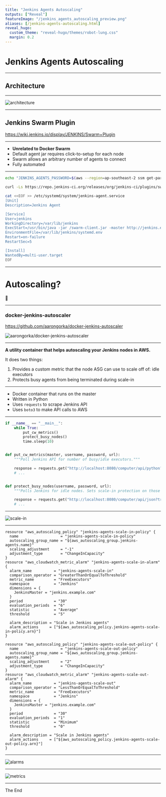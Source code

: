 ```yaml
---
title: "Jenkins Agents Autoscaling"
outputs: ["Reveal"]
featureImage: "/jenkins_agents_autoscaling_preview.png"
aliases: [/jenkins-agents-autoscaling.html]
reveal_hugo:
  custom_theme: "reveal-hugo/themes/robot-lung.css"
  margin: 0.2
---
```


# Jenkins Agents Autoscaling

---

## Architecture

---

![architecture](/jenkins_architecture.png)

---

## Jenkins Swarm Plugin

https://wiki.jenkins.io/display/JENKINS/Swarm+Plugin

---

  * **Unrelated to Docker Swarm**
  * Default agent jar requires click-to-setup for each node
  * Swarm allows an arbitrary number of agents to connect
  * Fully automated

---

```bash
echo "JENKINS_AGENTS_PASSWORD=$(aws --region=ap-southeast-2 ssm get-parameters --names "JENKINS_AGENTS_PASSWORD" --with-decryption | jq -r '.["Parameters"][0]["Value"]')" >> /var/lib/jenkins/systemd.env

curl -Ls https://repo.jenkins-ci.org/releases/org/jenkins-ci/plugins/swarm-client/3.9/swarm-client-3.9.jar -o /swarm-client.jar

cat <<EOF >> /etc/systemd/system/jenkins-agent.service
[Unit]
Description=Jenkins Agent

[Service]
User=jenkins
WorkingDirectory=/var/lib/jenkins
ExecStart=/usr/bin/java -jar /swarm-client.jar -master http://jenkins.example.com -tunnel jenkins-master.example.com:43863 -fsroot /var/lib/jenkins -username agents -passwordEnvVariable JENKINS_AGENTS_PASSWORD
EnvironmentFile=/var/lib/jenkins/systemd.env
Restart=on-failure
RestartSec=5

[Install]
WantedBy=multi-user.target
EOF
```

--- 

# Autoscaling?

:thinking:

---

### docker-jenkins-autoscaler

https://github.com/aarongorka/docker-jenkins-autoscaler

![aarongorka/docker-jenkins-autoscaler](/jenkins_autoscaler.png)

---

**A utility container that helps autoscaling your Jenkins nodes in AWS.**

It does two things:

  1. Provides a custom metric that the node ASG can use to scale off of: idle executors
  2. Protects busy agents from being terminated during scale-in

---

  * Docker container that runs on the master
  * Written in Python
  * Uses `requests` to scrape Jenkins API
  * Uses `boto3` to make API calls to AWS

---

```python
if __name__ == "__main__":
    while True:
        put_cw_metrics()
        protect_busy_nodes()
        time.sleep(10)


def put_cw_metrics(master, username, password, url):
    """Poll Jenkins API for number of busy/idle executors."""

    response = requests.get("http://localhost:8080/computer/api/python?pretty=true")
    # ...


def protect_busy_nodes(username, password, url):
    """Polls Jenkins for idle nodes. Sets scale-in protection on those that aren't idle, and removes it from those that are."""

    response = requests.get("http://localhost:8080/computer/api/json?tree=computer[idle,displayName]").json()
    # ...
```

---

![scale-in](/scale-in.png)

---

```hcl
resource "aws_autoscaling_policy" "jenkins-agents-scale-in-policy" {
  name                   = "jenkins-agents-scale-in-policy"
  autoscaling_group_name = "${aws_autoscaling_group.jenkins-agents.name}"
  scaling_adjustment     = "-1"
  adjustment_type        = "ChangeInCapacity"
}
resource "aws_cloudwatch_metric_alarm" "jenkins-agents-scale-in-alarm" {
  alarm_name          = "jenkins-agents-scale-in"
  comparison_operator = "GreaterThanOrEqualToThreshold"
  metric_name         = "FreeExecutors"
  namespace           = "Jenkins"
  dimensions = {
    JenkinsMaster = "jenkins.example.com"
  }
  period              = "30"
  evaluation_periods  = "6"
  statistic           = "Average"
  threshold           = "5"

  alarm_description = "Scale in Jenkins agents"
  alarm_actions     = ["${aws_autoscaling_policy.jenkins-agents-scale-in-policy.arn}"]
}

resource "aws_autoscaling_policy" "jenkins-agents-scale-out-policy" {
  name                   = "jenkins-agents-scale-out-policy"
  autoscaling_group_name = "${aws_autoscaling_group.jenkins-agents.name}"
  scaling_adjustment     = "2"
  adjustment_type        = "ChangeInCapacity"
}
resource "aws_cloudwatch_metric_alarm" "jenkins-agents-scale-out-alarm" {
  alarm_name          = "jenkins-agents-scale-out"
  comparison_operator = "LessThanOrEqualToThreshold"
  metric_name         = "FreeExecutors"
  namespace           = "Jenkins"
  dimensions = {
    JenkinsMaster = "jenkins.example.com"
  }
  period              = "30"
  evaluation_periods  = "1"
  statistic           = "Minimum"
  threshold           = "0"

  alarm_description = "Scale in Jenkins agents"
  alarm_actions     = ["${aws_autoscaling_policy.jenkins-agents-scale-out-policy.arn}"]
}
```

---

![alarms](/alarms.png)

---

![metrics](/metrics.png)

---

The End
